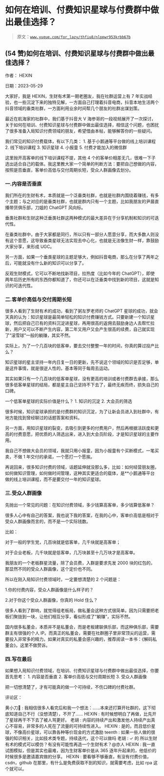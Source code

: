 # 如何在培训、付费知识星球与付费群中做出最佳选择？

> 原文：[`www.yuque.com/for_lazy/thfiu8/nlppwr953krbb67b`](https://www.yuque.com/for_lazy/thfiu8/nlppwr953krbb67b)



## (54 赞)如何在培训、付费知识星球与付费群中做出最佳选择？ 

作者： HEXIN 

日期：2023-05-29 

大家好，我是 HEXIN，生财有术第一期老圈友，我在社群运营上有 7 年实战经验，也一些沉淀下来的独特见解，一方面自己打理着抖音电商，抖音本地生活两个抖音领域的垂类社群，一方面利用业余时间帮几个朋友的社群出谋划策。 

最近在航海家的社群中，我们基于抖音大 V 海参哥的一段视频展开了一次探讨，关于如何在培训、付费知识星球与付费群中做出最佳选择，相信这个问题，也困扰了很多准备入局知识付费领域的朋友，希望借由本帖，能够解答你的一些疑问。 

我们常见的知识付费载体，有以下几类： <ne-oli index-type="0">1.  基于小鹅通等平台做的线上培训课程 <ne-oli index-type="0">2.  线下培训课程 <ne-oli index-type="0">3.  知识星球 <ne-oli index-type="0">4.  小报童 <ne-oli index-type="0">5.  付费才能加入的微信群 

这里抛开高客单的线下培训课程不提，其他 4 个的客单价相差无几，很难一下子选出适合自己的载体。我这里教大家一个简单的判断方法：要把自己想做的内容，按照是否垂直，客单价高低与交付周期长短，受众人群画像去划分。 

### 一.内容是否垂直 

我们所在的生财有术，本质就是一个泛垂类社群，也就是社群内围绕着赚钱，有多个主题；与之对应的是垂类社群，也就是群内只有一个主题，比如我朋友的尹晨直播带货俱乐部，刀姐的 ChatGPT 风向标。 

垂类社群和生财这种泛垂类社群这两种模式的最大差异在于分享机制和知识的可迭代性。 

在垂类社群中，由于大家都是同行，所以只有一部分人愿意分享，而大多数人则没有这个意愿，这导致垂类星球无法实现去中心化，也就是无法像生财一样，靠鼓励大家分享，来形成 UGC。 

另一方面，如果一个垂类星球的主题足够大，例如抖音电商，那么在分享了两年之后，可能就没有什么新的知识可以分享了。 

反观生财模式，它可以不断地找新项目，拉热度（比如今年的 ChatGPT），即使两年后历史所有的东西你都知道了，你还可以在泛垂类中找到新的项目，这就是知识的可迭代性。 

### 二.客单价高低与交付周期长短 

很多人看到了生财有术的成功，看到了粥左罗老师的 ChatGPT 星球的成功，就会天真的认为：知识星球是最简单轻松的知识付费赚钱方式。只要新建一个知识星球，然后把自己已有的资料沉淀进星球，再用很高的返佣去鼓励身边人去帮忙拉新，用户又可以不断产生内容，第二年又用户又会产生很高的续费，自己就实现了“滚雪球”一般的躺赚，其实不然。 

实际上，为了一个几百块的低客单，要去交付整整一年的时间，你真的算过投产比么？ 

知识星球的星主坚持一年内日复一日的更新，先不说这个领域的知识是否足够，单是这件事情，就是很逆人性的，基本等同于每周去运动。 

其实如果只有一个几百块的低客单星球，没有更高的培训或者付费群去承接，那么很多低客单星球的结局，都是星主自己坚持不下去了，最终无疾而终，损失自己的口碑。 

一个低客单星球的实际价值是什么？ <ne-oli index-type="0">1.  知识的沉淀 <ne-oli index-type="0">2.  大会员的筛选 

很多时候，知识星球承担的是付费群的知识沉淀，为了让新会员进入到社群中，有地方能找到曾经聊过的话题答案和资料。 

另一方面，用知识星球的裂变，去吸引到更多的付费用户，然后再根据活跃度和更高的付费意愿，把优质的人筛选出来，进入到大会员阶段，才是知识星球的主要作用。 

我自己不想做大会员的领域，我就只用小报童，因为小报童有个买断模式，一笔买卖，不做 1 年交付的承诺，一个愿打一个愿挨。 

再说回来，很多知识付费的领域，话题延伸就没那么多，比如：如何经营朋友圈，如何做知识管理，如何做时间管理，这种其实更适合的载体，是**小鹅通等平台做的线上培训课程，而不是要交付一年的知识星球。 

### 三.受众人群画像 

先抛出一个常见的问题：在知识付费领域，多少钱算高客单，多少钱算低客单？ 

很多人心中有自己的答案，我也说下我的答案，在我的心中，客单价高低是相对于受众人群画像而言的，而不是一个实际钱数。 

比如： 

对于一般的学生党，几百块就是低客单，几千块就是高客单； 

对于企业老板，几千块就是低客单，几万块甚至十几万块才是高客单。 

我朋友的一个老板群星流量，除了会员费，入群是要求先发 2000 块的红包的，那显然不同的受众人群画像，这个定价也不同。 

所以在刚入局知识付费领域时，一定要想清楚的 2 个问题是： 

1.你的付费内容，受众人群画像是什么样子的？ 

2.对于你这个受众人群画像，你真的 Hold 住么？ 

很多人看到了群响，就觉得组老板局，做私董会这种方式很简单。因为只需要把老板们聚拢到一块，让他们相互分享，看似形成了“躺赚”，实际不然。 

国内很多私董会，本质并不是私董会，而是老板建联俱乐部，而这种俱乐部，需要群主有很强的个人 IP。而真正的私董会，需要在社群圈子里非常顶尖的运营，需要投入非常多的精力。如果对真实的私董会感兴趣的，推荐阅读一本书：《解码私董会》。这里不做赘诉。 

### 四.写在最后 

如果想入局知识付费领域，在培训、付费知识星球与付费群中做出最佳选择，你要首先思考： <ne-oli index-type="0">1.  内容是否垂直 <ne-oli index-type="0">2.  客单价高低与交付周期长短 <ne-oli index-type="0">3.  受众人群画像 

把一切想清楚了，才有可能真的做一个可持续，不伤口碑的付费社群。 

评论区： 

黄小刀🔪 : 我相信很多人看完后和我一个想法：……本来还打算开社群的，这下彻底知道自己不行（没想清楚），不开了…… HEXIN : 有时候想明白了再做，比先开了星球再干不下去了被人骂更好。 老胡 : 内容的持续产出和激发他人持续产出真心不容易，非常多的人死在了流量的可持续性进入。 HEXIN : 是的，而且低价星球，不像高价星球，可以靠各种等价现金的方式激励 teenth : 如果一些人做的很强的知识相关，比如技术类专题，持续迭代，这个可以做吗 老胡 : ✓ 的 所以生财有术的模式可以模仿？有没有可能性再造一个生财有术？@亦人 HEXIN : 我一直试图模拟，但是其实也最难，因为生财客单价是从 365 逐年升起来的，他低价的时候很多是邀请嘉宾做的分享。 HEXIN : 要看够不够垂直，有没有付费价值，csdn，github 在那里，有什么是免费获取不到的知识，就需要考虑，比如 rpa 这个就可以。